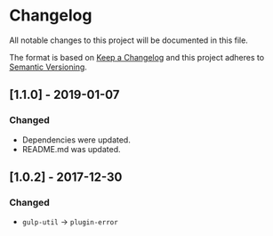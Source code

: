 # Changelog

All notable changes to this project will be documented in this file.

The format is based on [Keep a Changelog](http://keepachangelog.com/en/1.0.0/)
and this project adheres to [Semantic Versioning](http://semver.org/spec/v2.0.0.html).

## [1.1.0] - 2019-01-07
### Changed
- Dependencies were updated.
- README.md was updated.

## [1.0.2] - 2017-12-30
### Changed
- `gulp-util` -> `plugin-error`
